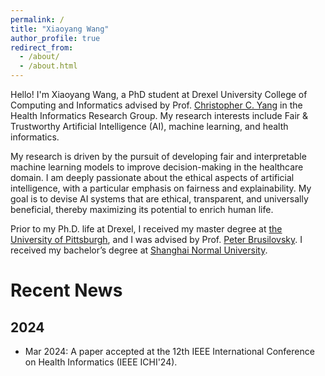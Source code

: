 ```yaml
---
permalink: /
title: "Xiaoyang Wang"
author_profile: true
redirect_from: 
  - /about/
  - /about.html
---
```


Hello! I'm Xiaoyang Wang, a PhD student at Drexel University College of Computing and Informatics advised by Prof. [Christopher C. Yang](https://cci.drexel.edu/faculty/cyang/) in the Health Informatics Research Group. My research interests include Fair & Trustworthy Artificial Intelligence (AI), machine learning, and health informatics.

My research is driven by the pursuit of developing fair and interpretable machine learning models to improve decision-making in the healthcare domain. I am deeply passionate about the ethical aspects of artificial intelligence, with a particular emphasis on fairness and explainability. My goal is to devise AI systems that are ethical, transparent, and universally beneficial, thereby maximizing its potential to enrich human life.

Prior to my Ph.D. life at Drexel, I received my master degree at [the University of Pittsburgh](https://www.pitt.edu/), and I was advised by Prof. [Peter Brusilovsky](https://www.sci.pitt.edu/people/peter-brusilovsky). I received my bachelor’s degree at [Shanghai Normal University](https://shnu.edu.cn/).


Recent News
======

2024
------

- Mar 2024: A paper accepted at the 12th IEEE International Conference on Health Informatics (IEEE ICHI'24).

